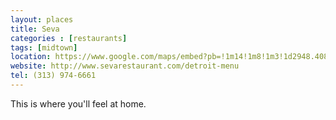 ```yaml
---
layout: places
title: Seva
categories : [restaurants]
tags: [midtown]
location: https://www.google.com/maps/embed?pb=!1m14!1m8!1m3!1d2948.4083158218355!2d-83.0615626!3d42.355136699999996!3m2!1i1024!2i768!4f13.1!3m3!1m2!1s0x8824d2b93ed2ff7f%3A0x1b754ea144957ebb!2sSeva+Detroit!5e0!3m2!1sen!2sus!4v1391715732599
website: http://www.sevarestaurant.com/detroit-menu
tel: (313) 974-6661
---
```


This is where you'll feel at home.

